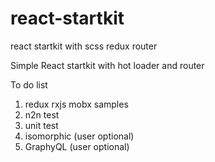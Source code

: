 # react-startkit
react startkit with scss redux router

Simple React startkit with hot loader and router

To do list

1. redux rxjs mobx samples
2. n2n test
3. unit test
4. isomorphic (user optional)
5. GraphyQL (user optional)
